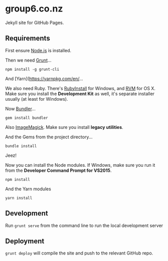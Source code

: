 group6.co.nz
============

Jekyll site for GitHub Pages.

Requirements
------------

First ensure [Node.js](http://nodejs.org/) is installed.

Then we need [Grunt](http://gruntjs.com/)...

`npm install -g grunt-cli`

And [Yarn](https://yarnpkg.com/en/...

We also need Ruby. There's [RubyInstall](http://rubyinstaller.org/) for Windows,
and [RVM](http://rvm.io/) for OS X.
Make sure you install the **Development Kit** as well, it's separate installer
usually (at least for Windows).

Now [Bundler](http://bundler.io/)...

`gem install bundler`

Also [ImageMagick](http://www.imagemagick.org/). Make sure you install **legacy utilities**.

And the Gems from the project directory...

`bundle install`

Jeez!

Now you can install the Node modules.
If Windows, make sure you run it from the **Developer Command Prompt for VS2015**.

`npm install`

And the Yarn modules

`yarn install`


Development
----------

Run `grunt serve` from the command line to run the local development server

Deployment
----------

`grunt deploy` will compile the site and push to the relevant GitHub repo.

